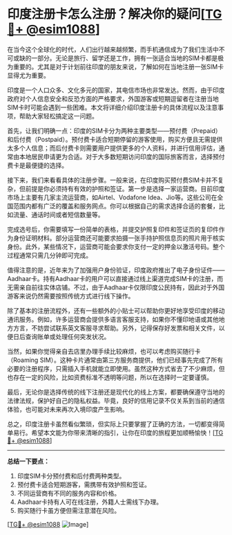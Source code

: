 # 印度注册卡怎么注册？解决你的疑问[[TG💪+ @esim1088](https://t.me/s/esim1088)]

在当今这个全球化的时代，人们出行越来越频繁，而手机通信成为了我们生活中不可或缺的一部分。无论是旅行、留学还是工作，拥有一张适合当地的SIM卡都是极为重要的。尤其是对于计划前往印度的朋友来说，了解如何在当地注册一张SIM卡显得尤为重要。

印度是一个人口众多、文化多元的国家，其电信市场也非常发达。然而，由于印度政府对个人信息安全和反恐方面的严格要求，外国游客或短期逗留者在注册当地SIM卡时可能会遇到一些困难。本文将详细介绍印度注册卡的具体流程以及注意事项，帮助大家轻松搞定这一问题。

首先，让我们明确一点：印度的SIM卡分为两种主要类型——预付费（Prepaid）和后付费（Postpaid）。预付费卡适合短期停留的游客使用，购买方便且无需提供太多个人信息；而后付费卡则需要用户提供更多的个人资料，并进行信用评估，通常由本地居民申请更为合适。对于大多数短期访问印度的国际旅客而言，选择预付费卡是最便捷的选择。

接下来，我们来看看具体的注册步骤。一般来说，在印度购买预付费SIM卡并不复杂，但前提是你必须持有有效的护照和签证。第一步是选择一家运营商。目前印度市场上主要有几家主流运营商，如Airtel、Vodafone Idea、Jio等。这些公司在全国范围内都有广泛的覆盖和服务网点。你可以根据自己的需求选择合适的套餐，比如流量、通话时间或者短信数量等。

完成选号后，你需要填写一份简单的表格，并提交护照复印件和签证页的复印件作为身份证明材料。部分运营商还可能要求拍摄一张手持护照信息页的照片用于核实身份。此外，某些情况下，运营商可能会要求你支付一定的押金以激活号码。整个过程通常只需几分钟即可完成。

值得注意的是，近年来为了加强用户身份验证，印度政府推出了电子身份证件——Aadhaar卡。持有Aadhaar卡的用户可以直接通过线上渠道完成SIM卡的注册，而无需亲自前往实体店铺。不过，由于Aadhaar卡仅限印度公民持有，因此对于外国游客来说仍然需要按照传统方式进行线下操作。

除了基本的注册流程外，还有一些额外的小贴士可以帮助你更好地享受印度的移动通讯服务。例如，许多运营商会提供多语言客服支持，如果你不懂印地语或其他地方方言，不妨尝试联系英文客服寻求帮助。另外，记得保存好发票和相关文件，以便日后查询账单或处理任何突发状况。

当然，如果你觉得亲自去店里办理手续比较麻烦，也可以考虑购买随行卡（Roaming SIM）。这种卡片通常由第三方服务商提供，他们已经事先完成了所有必要的注册程序，只需插入手机就能立即使用。虽然这种方式省去了不少麻烦，但也存在一定的风险，比如资费标准不透明等问题，所以在选择时一定要谨慎。

最后，无论你是选择传统的线下注册还是现代化的线上方案，都要确保遵守当地的法律法规，保护好自己的隐私权益。毕竟，良好的信用记录不仅关系到当前的通信体验，也可能对未来再次入境印度产生影响。

总之，印度注册卡虽然看似繁琐，但实际上只要掌握了正确的方法，一切都变得简单易行。希望本文能为你带来清晰的指引，让你在印度的旅程更加顺畅愉快！[[TG💪+ @esim1088](https://t.me/s/esim1088)]

---

**总结一下要点：**
1. 印度SIM卡分预付费和后付费两种类型。
2. 预付费卡适合短期游客，需携带有效护照和签证。
3. 不同运营商有不同的服务内容和价格。
4. Aadhaar卡持有人可在线注册，外籍人士需线下办理。
5. 购买随行卡虽方便但需注意潜在风险。

[[TG💪+ @esim1088](https://t.me/s/esim1088) ![Image](https://i.postimg.cc/4NQfJmqS/Snipaste-2025-05-13-00-14-12.png)]